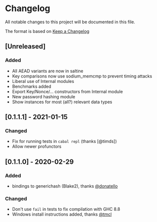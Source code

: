 # Changelog
All notable changes to this project will be documented in this file.

The format is based on [Keep a Changelog](https://keepachangelog.com/en/1.0.0/)

## [Unreleased]
### Added
- All AEAD variants are now in saltine
- Key comparisons now use sodium_memcmp to prevent timing attacks
- Liberal use of Internal modules
- Benchmarks added
- Export Key/Nonce/… constructors from Internal module
- New password hashing module
- Show instances for most (all?) relevant data types

## [0.1.1.1] - 2021-01-15
### Changed
- Fix for running tests in `cabal repl` (thanks [@timds])
- Allow newer profunctors

## [0.1.1.0] - 2020-02-29
### Added
- bindings to generichash (Blake2), thanks [@donatello](https://github.com/donatello)

### Changed
- Don't use `fail` in tests to fix compilation with GHC 8.8
- Windows install instructions added, thanks [@tmcl](https://github.com/tmcl)
